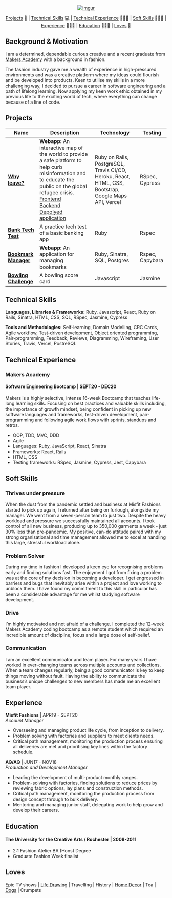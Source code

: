 <div align=center>

[![Imgur](https://imgur.com/HaVqgGC.png)](https://www.linkedin.com/in/rebekah-galliano/)

[Projects](#projects) 📐 | [Technical Skills](#technical-skills) 💻 | [Technical Experience](#technical-experience) 👩🏼‍💻 | [Soft Skills](#soft-skills) 💁🏼‍♀️ | [Experience](#experience) 👩🏼‍🎨 | [Education](#education) 👩🏼‍🎓 | [Loves](#loves) 💛

</div>

## Background & Motivation

I am a determined, dependable curious creative and a recent graduate from [Makers Academy](https://makers.tech/about-us/) with a background in fashion.
 
The fashion industry gave me a wealth of experience in high-pressured environments and was a creative platform where my ideas could flourish and be developed into products. Keen to utilise my skills in a more challenging way, I decided to pursue a career in software engineering and a path of lifelong learning. Now applying my keen work ethic obtained in my previous life to the exciting world of tech, where everything can change because of a line of code.

 
## Projects
 
| Name | Description | Technology	| Testing	|
|-----	|------------	|------------|--------	|
| [**Why leave?**](https://why-leave.vercel.app/) 	| **Webapp:** An interactive map of the world to provide a safe platform to help curb misinformation and to educate the public on the global refugee crisis. <br>[Frontend](https://github.com/beca-g/Why_Leave_Front_End)<br>[Backend](https://github.com/beca-g/Why-leave-backend)<br>[Depolyed application](https://why-leave.vercel.app/)   	| Ruby on Rails, PostgreSQL, Travis CI/CD, Heroku, React, HTML, CSS, Bootstrap, Google Maps API, Vercel 	| RSpec, Cypress 	|
| [**Bank Tech Test**](https://github.com/beca-g/bank-tech-test)    	| A practice tech test of a basic banking app | Ruby    | Rspec          	|
| [**Bookmark Manager**](https://github.com/beca-g/bookmark-manager-revisited) | **Webapp:** An application for managing bookmarks | Ruby, Sinatra, SQL, Postgres | Rspec, Capybara |
| [**Bowling Challenge**](https://github.com/beca-g/bowling-challenge) | A bowling score card | Javascript | Jasmine |


## Technical Skills

**Languages, Libraries & Frameworks:** Ruby, Javascript, React, Ruby on Rails, Sinatra, HTML, CSS, SQL, RSpec, Jasmine, Cypress

**Tools and Methodologies:** Self-learning, Domain Modelling, CRC Cards, Agile workflow, Test-driven development, Object oriented programming, Pair-programming, Feedback, Reviews, Diagramming, Wireframing, User Stories, Travis, Vercel, PostreSQL

## Technical Experience  

### Makers Academy 
#### Software Engineering Bootcamp | SEPT20 - DEC20  

Makers is a highly selective, intense 16-week Bootcamp that teaches life-long learning skills. Focusing on best practices and valuable skills including, the importance of growth mindset, being confident in picking up new software languages and frameworks, test-driven development, pair-programming and following agile work flows with sprints, standups and retros.

- OOP, TDD, MVC, DDD
- Agile
- Languages: Ruby, JavaScript, React, Sinatra
- Frameworks: React, Rails
- HTML, CSS
- Testing frameworks: RSpec, Jasmine, Cypress, Jest, Capybara

## Soft Skills
 
### Thrives under pressure
 
When the dust from the pandemic settled and business at Misfit Fashions started to pick up again, I returned after being on furlough, alongside my manager. We went from a seven-person team to just two. Despite the heavy workload and pressure we successfully maintained all accounts. I took control of all new business, producing up to 350,000 garments a week - just 30% less than pre-pandemic. My positive, can-do attitude paired with my strong organisational and time management allowed me to excel at handling this large, stressful workload alone.

### Problem Solver

During my time in fashion I developed a keen eye for recognising problems early and finding solutions fast. The enjoyment I got from fixing a problem was at the core of my decision in becoming a developer. I get engrossed in barriers and bugs that inevitably arise within a project and love working to unblock them. I have found my commitment to this skill in particular has been a considerable advantage for me whilst studying software development. 

### Drive

I’m highly motivated and not afraid of a challenge. I completed the 12-week Makers Academy coding bootcamp as a remote student which required an incredible amount of discipline, focus and a large dose of self-belief.

 
### Communication
 
 I am an excellent communicator and team player. For many years I have worked in ever-changing teams across multiple accounts and collections. When a team changes regularly, being a good communicator is key to keep things moving without fault. Having the ability to communicate the business’s unique challenges to new members has made me an excellent team player.

## Experience
 
**Misfit Fashions** | APR19 - SEPT20  
_Account Manager_
 
- Overseeing and managing product life cycle, from inception to delivery.
- Problem solving with factories and suppliers to meet clients needs.
- Critical path management, monitoring the production process ensuring all deliveries are met and prioritising key lines within the factory schedule.
 
**AQ/AQ** | JUN17 - NOV18  
_Production and Development Manager_
 
- Leading the development of multi-product monthly ranges.
- Problem-solving with factories, finding solutions to reduce prices by reviewing fabric options, lay plans and construction methods.
- Critical path management, monitoring the production process from design concept through to bulk delivery.
- Mentoring and managing junior staff, delegating work to help grow and develop their careers.
 
 
## Education
 
#### The University for the Creative Arts / Rochester | 2008-2011
 
- 2:1 Fashion Atelier BA (Hons) Degree
- Graduate Fashion Week finalist
 
## Loves

Epic TV shows | [Life Drawing](https://www.pinterest.co.uk/becagalliano/sketching/) | Travelling | History | [Home Decor](https://www.pinterest.co.uk/becagalliano/home-home/) | Tea | [Dogs](https://www.instagram.com/alfie.foxy.doodle/)  | Crumpets

